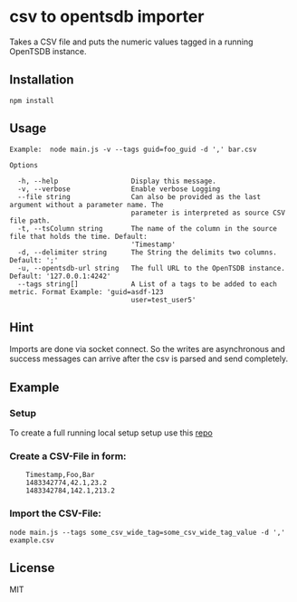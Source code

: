 # csv to opentsdb importer

Takes a CSV file and puts the numeric values tagged in a running OpenTSDB instance.

## Installation

`npm install`

## Usage

```
Example:  node main.js -v --tags guid=foo_guid -d ',' bar.csv

Options

  -h, --help                  Display this message.                                                         
  -v, --verbose               Enable verbose Logging                                                        
  --file string               Can also be provided as the last argument without a parameter name. The       
                              parameter is interpreted as source CSV file path.                             
  -t, --tsColumn string       The name of the column in the source file that holds the time. Default:       
                              'Timestamp'                                                                   
  -d, --delimiter string      The String the delimits two columns. Default: ';'                             
  -u, --opentsdb-url string   The full URL to the OpenTSDB instance. Default: '127.0.0.1:4242'              
  --tags string[]             A List of a tags to be added to each metric. Format Example: 'guid=asdf-123   
                              user=test_user5'   
```

## Hint
Imports are done via socket connect. So the writes are asynchronous and success messages can arrive after the csv is parsed and send completely. 

## Example

### Setup
To create a full running local setup setup use this [repo](https://github.com/soeren-lubitz/opentsdb-grafana-docker) 

### Create a CSV-File in form:
```
	Timestamp,Foo,Bar
	1483342774,42.1,23.2
	1483342784,142.1,213.2
```

### Import the CSV-File:

	node main.js --tags some_csv_wide_tag=some_csv_wide_tag_value -d ',' example.csv	

## License

MIT